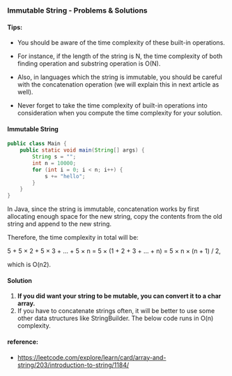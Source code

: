 ### Immutable String - Problems & Solutions

#### Tips:
* You should be aware of the time complexity of these built-in operations.

* For instance, if the length of the string is N, the time complexity of both finding operation and substring operation is O(N).

* Also, in languages which the string is immutable, you should be careful with the concatenation operation (we will explain this in next article as well).

* Never forget to take the time complexity of built-in operations into consideration when you compute the time complexity for your solution.

#### Immutable String
```java
public class Main {
    public static void main(String[] args) {
        String s = "";
        int n = 10000;
        for (int i = 0; i < n; i++) {
            s += "hello";
        }
    }
}
```

In Java, since the string is immutable, concatenation works by first allocating enough space for the new string, copy the contents from the old string and append to the new string.

Therefore, the time complexity in total will be:

   5 + 5 × 2 + 5 × 3 + … + 5 × n
= 5 × (1 + 2 + 3 + … + n)
= 5 × n × (n + 1) / 2,

which is O(n2).

#### Solution
1. **If you did want your string to be mutable, you can convert it to a char array.**
2.  If you have to concatenate strings often, it will be better to use some other data structures like StringBuilder. The below code runs in O(n) complexity.

#### reference:
  * https://leetcode.com/explore/learn/card/array-and-string/203/introduction-to-string/1184/